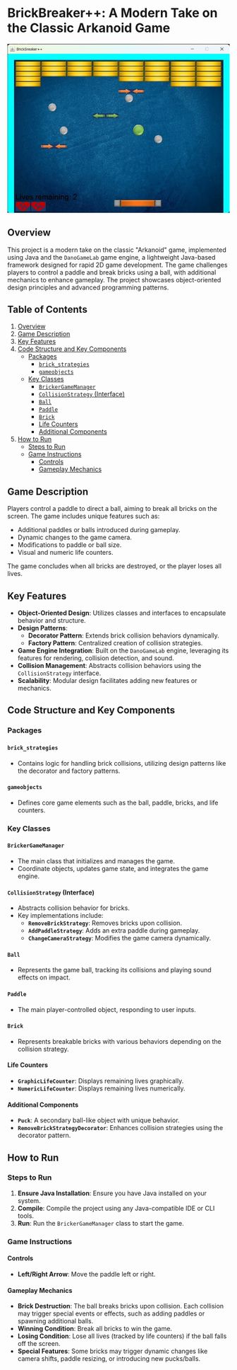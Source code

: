 # BrickBreaker++: A Modern Take on the Classic Arkanoid Game

![Gameplay Screenshot](media/gameplay_screenshot.jpg)

## Overview

This project is a modern take on the classic "Arkanoid" game, implemented using Java and the `DanoGameLab`
game engine, a lightweight Java-based framework designed for rapid 2D game development. The game challenges
players to control a paddle and break bricks using a ball, with additional mechanics to enhance gameplay. The
project showcases object-oriented design principles and advanced programming patterns.

## Table of Contents

1. [Overview](#overview)
2. [Game Description](#game-description)
3. [Key Features](#key-features)
4. [Code Structure and Key Components](#code-structure-and-key-components)
   - [Packages](#packages)
       - [`brick_strategies`](#brick_strategies)
       - [`gameobjects`](#gameobjects)
   - [Key Classes](#key-classes)
       - [`BrickerGameManager`](#brickergamemanager)
       - [`CollisionStrategy` (Interface)](#collisionstrategy-interface)
       - [`Ball`](#ball)
       - [`Paddle`](#paddle)
       - [`Brick`](#brick)
       - [Life Counters](#life-counters)
       - [Additional Components](#additional-components)
5. [How to Run](#how-to-run)
   - [Steps to Run](#steps-to-run)
   - [Game Instructions](#game-instructions)
       - [Controls](#controls)
       - [Gameplay Mechanics](#gameplay-mechanics)

## Game Description

Players control a paddle to direct a ball, aiming to break all bricks on the screen. The game includes unique
features such as:

- Additional paddles or balls introduced during gameplay.
- Dynamic changes to the game camera.
- Modifications to paddle or ball size.
- Visual and numeric life counters.

The game concludes when all bricks are destroyed, or the player loses all lives.

## Key Features

- **Object-Oriented Design**: Utilizes classes and interfaces to encapsulate behavior and structure.
- **Design Patterns**:
    - **Decorator Pattern**: Extends brick collision behaviors dynamically.
    - **Factory Pattern**: Centralized creation of collision strategies.
- **Game Engine Integration**: Built on the `DanoGameLab` engine, leveraging its features for rendering,
  collision detection, and sound.
- **Collision Management**: Abstracts collision behaviors using the `CollisionStrategy` interface.
- **Scalability**: Modular design facilitates adding new features or mechanics.

## Code Structure and Key Components

### Packages

#### `brick_strategies`
- Contains logic for handling brick collisions, utilizing design patterns like the decorator and factory 
  patterns.

#### `gameobjects`
- Defines core game elements such as the ball, paddle, bricks, and life counters.

### Key Classes

#### `BrickerGameManager`

- The main class that initializes and manages the game.
- Coordinate objects, updates game state, and integrates the game engine.

#### `CollisionStrategy` (Interface)

- Abstracts collision behavior for bricks.
- Key implementations include:
    - **`RemoveBrickStrategy`**: Removes bricks upon collision.
    - **`AddPaddleStrategy`**: Adds an extra paddle during gameplay.
    - **`ChangeCameraStrategy`**: Modifies the game camera dynamically.

#### `Ball`

- Represents the game ball, tracking its collisions and playing sound effects on impact.

#### `Paddle`

- The main player-controlled object, responding to user inputs.

#### `Brick`

- Represents breakable bricks with various behaviors depending on the collision strategy.

#### Life Counters

- **`GraphicLifeCounter`**: Displays remaining lives graphically.
- **`NumericLifeCounter`**: Displays remaining lives numerically.

#### Additional Components

- **`Puck`**: A secondary ball-like object with unique behavior.
- **`RemoveBrickStrategyDecorator`**: Enhances collision strategies using the decorator pattern.

## How to Run

### Steps to Run

1. **Ensure Java Installation**: Ensure you have Java installed on your system.
2. **Compile**: Compile the project using any Java-compatible IDE or CLI tools.
3. **Run**: Run the `BrickerGameManager` class to start the game.

### Game Instructions

#### Controls
- **Left/Right Arrow**: Move the paddle left or right.

#### Gameplay Mechanics

- **Brick Destruction**: The ball breaks bricks upon collision. Each collision may trigger special events
  or effects, such as adding paddles or spawning additional balls.
- **Winning Condition**: Break all bricks to win the game.
- **Losing Condition**: Lose all lives (tracked by life counters) if the ball falls off the screen.
- **Special Features**: Some bricks may trigger dynamic changes like camera shifts, paddle resizing, or
  introducing new pucks/balls.
